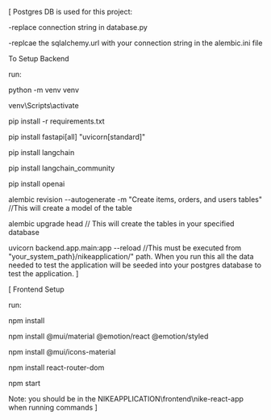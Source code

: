 [
Postgres DB is used for this project:

-replace connection string in database.py

-replcae the sqlalchemy.url with your connection string in the alembic.ini file

To Setup Backend

run:

python -m venv venv

venv\Scripts\activate   	

pip install -r requirements.txt

pip install fastapi[all] "uvicorn[standard]"  

pip install langchain

pip install langchain_community

pip install openai

alembic revision --autogenerate -m "Create items, orders, and users tables" //This will create a model of the table  

alembic upgrade head // This will create the tables in your specified database

uvicorn backend.app.main:app --reload  //This must be executed from "your_system_path}/nikeapplication/" path. When you run this all the data needed to test the application will be seeded into your postgres database to test the application. 
]


[
Frontend Setup

run:

npm install

npm install @mui/material @emotion/react @emotion/styled   

npm install @mui/icons-material  

npm install react-router-dom   

npm start 

Note: you should be in the NIKEAPPLICATION\frontend\nike-react-app when running commands
]